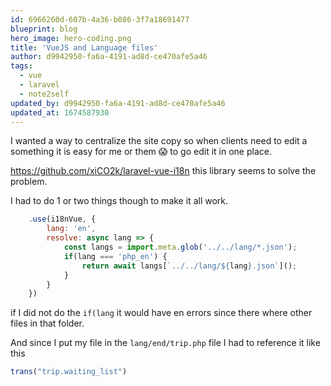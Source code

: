 ```yaml
---
id: 6966260d-607b-4a36-b086-3f7a18691477
blueprint: blog
hero_image: hero-coding.png
title: 'VueJS and Language files'
author: d9942950-fa6a-4191-ad8d-ce470afe5a46
tags:
  - vue
  - laravel
  - note2self
updated_by: d9942950-fa6a-4191-ad8d-ce470afe5a46
updated_at: 1674587930
---
```

I wanted a way to centralize the site copy so when clients need to edit a something it is easy for me or them 😱 to go edit it in one place.

https://github.com/xiCO2k/laravel-vue-i18n this library seems to solve the problem. 

I had to do 1 or two things though to make it all work.

```javascript
    .use(i18nVue, {
        lang: 'en',
        resolve: async lang => {
            const langs = import.meta.glob('../../lang/*.json');
            if(lang === 'php_en') {
                return await langs[`../../lang/${lang}.json`]();
            }
        }
    })
```

if I did not do the `if(lang` it would have en errors since there where other files in that folder.

And since I put my file in the `lang/end/trip.php` file I had to reference it like this

```javascript
trans("trip.waiting_list")
```